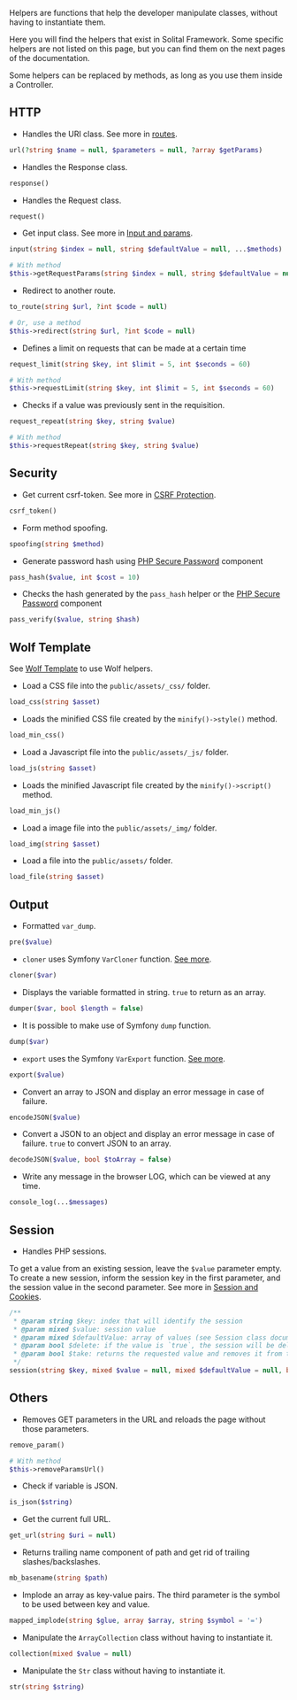 Helpers are functions that help the developer manipulate classes, without having to instantiate them.

Here you will find the helpers that exist in Solital Framework. Some specific helpers are not listed on this page, but you can find them on the next pages of the documentation.

Some helpers can be replaced by methods, as long as you use them inside a Controller.

## HTTP

* Handles the URI class. See more in [routes](routes.md).

```php
url(?string $name = null, $parameters = null, ?array $getParams)
```

* Handles the Response class.

```php
response()
```

* Handles the Request class.

```php
request()
```

* Get input class. See more in [Input and params](input-and-params.md).

```php
input(string $index = null, string $defaultValue = null, ...$methods)

# With method
$this->getRequestParams(string $index = null, string $defaultValue = null, ...$methods)
```

* Redirect to another route.

```php
to_route(string $url, ?int $code = null)

# Or, use a method
$this->redirect(string $url, ?int $code = null)
```

* Defines a limit on requests that can be made at a certain time 

```php
request_limit(string $key, int $limit = 5, int $seconds = 60)

# With method
$this->requestLimit(string $key, int $limit = 5, int $seconds = 60)
```

* Checks if a value was previously sent in the requisition.

```php
request_repeat(string $key, string $value)

# With method
$this->requestRepeat(string $key, string $value)
```

## Security

* Get current csrf-token. See more in [CSRF Protection](csrf-protection.md).

```php
csrf_token()
```

* Form method spoofing.

```php
spoofing(string $method)
```

* Generate password hash using [PHP Secure Password](https://packagist.org/packages/brenno-duarte/php-secure-password) component

```php
pass_hash($value, int $cost = 10)
```

* Checks the hash generated by the `pass_hash` helper or the [PHP Secure Password](https://packagist.org/packages/brenno-duarte/php-secure-password) component

```php
pass_verify($value, string $hash)
```

## Wolf Template

See [Wolf Template](wolf-template.md) to use Wolf helpers.

* Load a CSS file into the `public/assets/_css/` folder.

```php
load_css(string $asset)
```

* Loads the minified CSS file created by the `minify()->style()` method.

```php
load_min_css()
```

* Load a Javascript file into the `public/assets/_js/` folder.

```php
load_js(string $asset)
```

* Loads the minified Javascript file created by the `minify()->script()` method.

```php
load_min_js()
```

* Load a image file into the `public/assets/_img/` folder.

```php
load_img(string $asset)
```

* Load a file into the `public/assets/` folder.

```php
load_file(string $asset)
```

## Output

* Formatted `var_dump`.

```php
pre($value)
```

* `cloner` uses Symfony `VarCloner` function. [See more](https://symfony.com/doc/current/components/var_dumper/advanced.html).

```php
cloner($var)
```

* Displays the variable formatted in string. `true` to return as an array.

```php
dumper($var, bool $length = false)
```

* It is possible to make use of Symfony `dump` function.

```php
dump($var)
```

* `export` uses the Symfony `VarExport` function. [See more](https://symfony.com/doc/current/components/var_exporter.html).

```php
export($value)
```

* Convert an array to JSON and display an error message in case of failure.

```php
encodeJSON($value)
```

* Convert a JSON to an object and display an error message in case of failure. `true` to convert JSON to an array.

```php
decodeJSON($value, bool $toArray = false)
```

* Write any message in the browser LOG, which can be viewed at any time.

```php
console_log(...$messages)
```

## Session

* Handles PHP sessions. 

To get a value from an existing session, leave the `$value` parameter empty. To create a new session, inform the session key in the first parameter, and the session value in the second parameter. See more in [Session and Cookies](session-and-cookie.md).

```php
/**
 * @param string $key: index that will identify the session
 * @param mixed $value: session value
 * @param mixed $defaultValue: array of values (see Session class documentation)
 * @param bool $delete: if the value is `true`, the session will be deleted.
 * @param bool $take: returns the requested value and removes it from the session.
 */
session(string $key, mixed $value = null, mixed $defaultValue = null, bool $delete = false, bool $take = false)
```

## Others

* Removes GET parameters in the URL and reloads the page without those parameters.

```php
remove_param()

# With method
$this->removeParamsUrl()
```

* Check if variable is JSON.

```php
is_json($string)
```

* Get the current full URL.

```php
get_url(string $uri = null)
```

* Returns trailing name component of path and get rid of trailing slashes/backslashes.

```php
mb_basename(string $path)
```

* Implode an array as key-value pairs. The third parameter is the symbol to be used between key and value.

```php
mapped_implode(string $glue, array $array, string $symbol = '=')
```

* Manipulate the `ArrayCollection` class without having to instantiate it.

```php
collection(mixed $value = null)
```

* Manipulate the `Str` class without having to instantiate it.

```php
str(string $string)
```